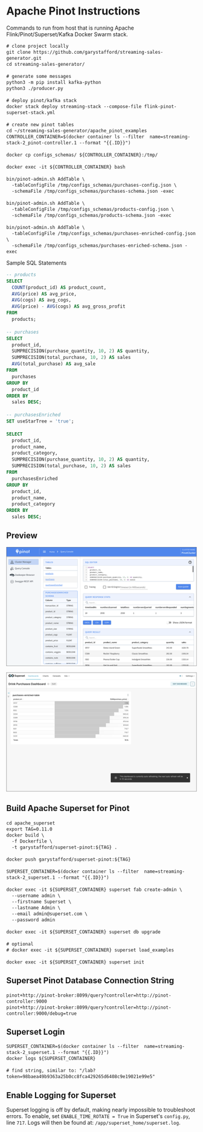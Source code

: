 # Apache Pinot Instructions

Commands to run from host that is running Apache Flink/Pinot/Superset/Kafka Docker Swarm stack.

```shell
# clone project locally
git clone https://github.com/garystafford/streaming-sales-generator.git
cd streaming-sales-generator/

# generate some messages
python3 -m pip install kafka-python
python3 ./producer.py

# deploy pinot/kafka stack
docker stack deploy streaming-stack --compose-file flink-pinot-superset-stack.yml

# create new pinot tables
cd ~/streaming-sales-generator/apache_pinot_examples
CONTROLLER_CONTAINER=$(docker container ls --filter  name=streaming-stack-2_pinot-controller.1 --format "{{.ID}}")

docker cp configs_schemas/ ${CONTROLLER_CONTAINER}:/tmp/

docker exec -it ${CONTROLLER_CONTAINER} bash

bin/pinot-admin.sh AddTable \
  -tableConfigFile /tmp/configs_schemas/purchases-config.json \
  -schemaFile /tmp/configs_schemas/purchases-schema.json -exec

bin/pinot-admin.sh AddTable \
  -tableConfigFile /tmp/configs_schemas/products-config.json \
  -schemaFile /tmp/configs_schemas/products-schema.json -exec

bin/pinot-admin.sh AddTable \
  -tableConfigFile /tmp/configs_schemas/purchases-enriched-config.json \
  -schemaFile /tmp/configs_schemas/purchases-enriched-schema.json -exec
```

Sample SQL Statements

```sql
-- products
SELECT
  COUNT(product_id) AS product_count,
  AVG(price) AS avg_price,
  AVG(cogs) AS avg_cogs,
  AVG(price) - AVG(cogs) AS avg_gross_profit
FROM
  products;

-- purchases
SELECT
  product_id,
  SUMPRECISION(purchase_quantity, 10, 2) AS quantity,
  SUMPRECISION(total_purchase, 10, 2) AS sales
  AVG(total_purchase) AS avg_sale
FROM
  purchases
GROUP BY
  product_id
ORDER BY
  sales DESC;

-- purchasesEnriched
SET useStarTree = 'true';

SELECT
  product_id,
  product_name,
  product_category,
  SUMPRECISION(purchase_quantity, 10, 2) AS quantity,
  SUMPRECISION(total_purchase, 10, 2) AS sales
FROM
  purchasesEnriched
GROUP BY
  product_id,
  product_name,
  product_category
ORDER BY
  sales DESC;
```

## Preview

![Pinot UI](screengrabs/pinot_ui.png)

![Superset](screengrabs/superset.png)

## Build Apache Superset for Pinot

```shell
cd apache_superset
export TAG=0.11.0
docker build \
  -f Dockerfile \
  -t garystafford/superset-pinot:${TAG} .

docker push garystafford/superset-pinot:${TAG}

SUPERSET_CONTAINER=$(docker container ls --filter  name=streaming-stack-2_superset.1 --format "{{.ID}}")

docker exec -it ${SUPERSET_CONTAINER} superset fab create-admin \
  --username admin \
  --firstname Superset \
  --lastname Admin \
  --email admin@superset.com \
  --password admin

docker exec -it ${SUPERSET_CONTAINER} superset db upgrade

# optional
# docker exec -it ${SUPERSET_CONTAINER} superset load_examples

docker exec -it ${SUPERSET_CONTAINER} superset init
```

## Superset Pinot Database Connection String

```text
pinot+http://pinot-broker:8099/query?controller=http://pinot-controller:9000
pinot+http://pinot-broker:8099/query?controller=http://pinot-controller:9000/debug=true
```

## Superset Login

```shell
SUPERSET_CONTAINER=$(docker container ls --filter  name=streaming-stack-2_superset.1 --format "{{.ID}}")
docker logs ${SUPERSET_CONTAINER}

# find string, similar to: "/lab?token=98baea49b9363a25b0cc8fca429265d6408c9e19021e99e5"
```

## Enable Logging for Superset

Superset logging is off by default, making nearly impossible to troubleshoot errors. To enable, set `ENABLE_TIME_ROTATE = True` in Superset's `config.py`, line `717`. Logs will then be found at: `/app/superset_home/superset.log`.
